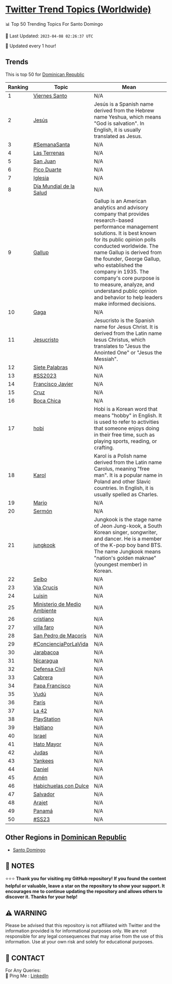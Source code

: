 [Twitter Trend Topics (Worldwide)](https://github.com/ErcinDedeoglu/Twitter-Trend-Topics)
==========


📊 Top 50 Trending Topics For Santo Domingo

📆 Last Updated: `2023-04-08 02:26:37 UTC`

🔧 Updated every 1 hour!


## Trends

This is top 50 for [Dominican Republic](</Dominican Republic>)

| Ranking | Topic | Mean |
| ------- | ------------ | ------------ |
| 1 | [Viernes Santo](http://twitter.com/search?q=Viernes+Santo) | N/A |
| 2 | [Jesús](http://twitter.com/search?q=Jes%c3%bas) | Jesús is a Spanish name derived from the Hebrew name Yeshua, which means "God is salvation". In English, it is usually translated as Jesus. |
| 3 | [#SemanaSanta](http://twitter.com/search?q=%23SemanaSanta) | N/A |
| 4 | [Las Terrenas](http://twitter.com/search?q=Las+Terrenas) | N/A |
| 5 | [San Juan](http://twitter.com/search?q=San+Juan) | N/A |
| 6 | [Pico Duarte](http://twitter.com/search?q=Pico+Duarte) | N/A |
| 7 | [Iglesia](http://twitter.com/search?q=Iglesia) | N/A |
| 8 | [Día Mundial de la Salud](http://twitter.com/search?q=D%c3%ada+Mundial+de+la+Salud) | N/A |
| 9 | [Gallup](http://twitter.com/search?q=Gallup) | Gallup is an American analytics and advisory company that provides research-based performance management solutions. It is best known for its public opinion polls conducted worldwide. The name Gallup is derived from the founder, George Gallup, who established the company in 1935. The company's core purpose is to measure, analyze, and understand public opinion and behavior to help leaders make informed decisions. |
| 10 | [Gaga](http://twitter.com/search?q=Gaga) | N/A |
| 11 | [Jesucristo](http://twitter.com/search?q=Jesucristo) | Jesucristo is the Spanish name for Jesus Christ. It is derived from the Latin name Iesus Christus, which translates to "Jesus the Anointed One" or "Jesus the Messiah". |
| 12 | [Siete Palabras](http://twitter.com/search?q=Siete+Palabras) | N/A |
| 13 | [#SS2023](http://twitter.com/search?q=%23SS2023) | N/A |
| 14 | [Francisco Javier](http://twitter.com/search?q=Francisco+Javier) | N/A |
| 15 | [Cruz](http://twitter.com/search?q=Cruz) | N/A |
| 16 | [Boca Chica](http://twitter.com/search?q=Boca+Chica) | N/A |
| 17 | [hobi](http://twitter.com/search?q=hobi) | Hobi is a Korean word that means "hobby" in English. It is used to refer to activities that someone enjoys doing in their free time, such as playing sports, reading, or crafting. |
| 18 | [Karol](http://twitter.com/search?q=Karol) | Karol is a Polish name derived from the Latin name Carolus, meaning "free man". It is a popular name in Poland and other Slavic countries. In English, it is usually spelled as Charles. |
| 19 | [Mario](http://twitter.com/search?q=Mario) | N/A |
| 20 | [Sermón](http://twitter.com/search?q=Serm%c3%b3n) | N/A |
| 21 | [jungkook](http://twitter.com/search?q=jungkook) | Jungkook is the stage name of Jeon Jung-kook, a South Korean singer, songwriter, and dancer. He is a member of the K-pop boy band BTS. The name Jungkook means "nation's golden maknae" (youngest member) in Korean. |
| 22 | [Seibo](http://twitter.com/search?q=Seibo) | N/A |
| 23 | [Vía Crucis](http://twitter.com/search?q=V%c3%ada+Crucis) | N/A |
| 24 | [Luisin](http://twitter.com/search?q=Luisin) | N/A |
| 25 | [Ministerio de Medio Ambiente](http://twitter.com/search?q=Ministerio+de+Medio+Ambiente) | N/A |
| 26 | [cristiano](http://twitter.com/search?q=cristiano) | N/A |
| 27 | [villa faro](http://twitter.com/search?q=villa+faro) | N/A |
| 28 | [San Pedro de Macorís](http://twitter.com/search?q=San+Pedro+de+Macor%c3%ads) | N/A |
| 29 | [#ConcienciaPorLaVida](http://twitter.com/search?q=%23ConcienciaPorLaVida) | N/A |
| 30 | [Jarabacoa](http://twitter.com/search?q=Jarabacoa) | N/A |
| 31 | [Nicaragua](http://twitter.com/search?q=Nicaragua) | N/A |
| 32 | [Defensa Civil](http://twitter.com/search?q=Defensa+Civil) | N/A |
| 33 | [Cabrera](http://twitter.com/search?q=Cabrera) | N/A |
| 34 | [Papa Francisco](http://twitter.com/search?q=Papa+Francisco) | N/A |
| 35 | [Vudú](http://twitter.com/search?q=Vud%c3%ba) | N/A |
| 36 | [París](http://twitter.com/search?q=Par%c3%ads) | N/A |
| 37 | [La 42](http://twitter.com/search?q=La+42) | N/A |
| 38 | [PlayStation](http://twitter.com/search?q=PlayStation) | N/A |
| 39 | [Haitiano](http://twitter.com/search?q=Haitiano) | N/A |
| 40 | [Israel](http://twitter.com/search?q=Israel) | N/A |
| 41 | [Hato Mayor](http://twitter.com/search?q=Hato+Mayor) | N/A |
| 42 | [Judas](http://twitter.com/search?q=Judas) | N/A |
| 43 | [Yankees](http://twitter.com/search?q=Yankees) | N/A |
| 44 | [Daniel](http://twitter.com/search?q=Daniel) | N/A |
| 45 | [Amén](http://twitter.com/search?q=Am%c3%a9n) | N/A |
| 46 | [Habichuelas con Dulce](http://twitter.com/search?q=Habichuelas+con+Dulce) | N/A |
| 47 | [Salvador](http://twitter.com/search?q=Salvador) | N/A |
| 48 | [Arajet](http://twitter.com/search?q=Arajet) | N/A |
| 49 | [Panamá](http://twitter.com/search?q=Panam%c3%a1) | N/A |
| 50 | [#SS23](http://twitter.com/search?q=%23SS23) | N/A |



## Other Regions in [Dominican Republic](</Dominican Republic>)

* [Santo Domingo](</Dominican Republic/Santo Domingo.md>)



## 📝 NOTES

⭐⭐⭐ **Thank you for visiting my GitHub repository! If you found the content helpful or valuable, leave a star on the repository to show your support. It encourages me to continue updating the repository and allows others to discover it. Thanks for your help!**


## ⚠️ WARNING

Please be advised that this repository is not affiliated with Twitter and the information provided is for informational purposes only. We are not responsible for any legal consequences that may arise from the use of this information. Use at your own risk and solely for educational purposes.


## 📨 CONTACT

 For Any Queries:  
            🏓 Ping Me : [LinkedIn](https://www.linkedin.com/in/ercindedeoglu/)
